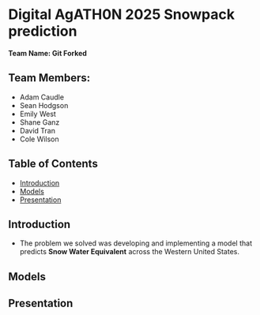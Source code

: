 # Digital AgATH0N 2025 Snowpack prediction
**Team Name: Git Forked**

## Team Members:
- Adam Caudle
- Sean Hodgson
- Emily West
- Shane Ganz
- David Tran
- Cole Wilson

## Table of Contents
- [Introduction](#introduction)
- [Models](#models)
- [Presentation](#presentation)


## Introduction
- The problem we solved was developing and implementing a model that predicts **Snow Water Equivalent** across the Western United States.

## Models

## Presentation
